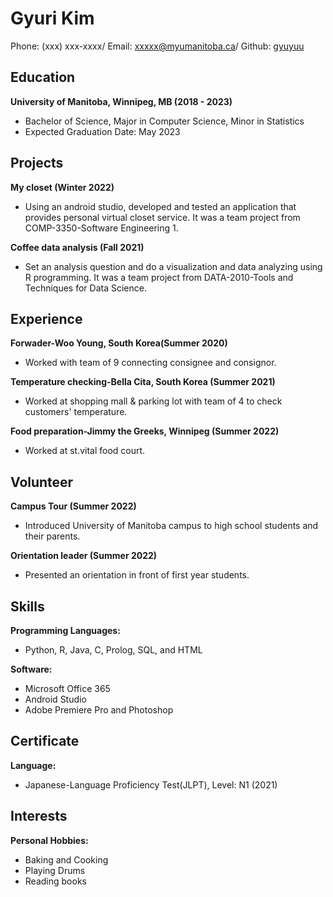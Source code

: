 # Gyuri Kim

Phone: (xxx) xxx-xxxx/
Email: xxxxx@myumanitoba.ca/
Github: [gyuyuu](https://github.com/gyuyuu)

## **Education**
 **University of Manitoba, Winnipeg, MB (2018 - 2023)**
 * Bachelor of Science, Major in Computer Science, Minor in Statistics   
 * Expected Graduation Date: May 2023

## **Projects**
 **My closet (Winter 2022)**
 * Using an android studio, developed and tested an application that provides personal virtual closet service. It was a team project from COMP-3350-Software Engineering 1.

 **Coffee data analysis (Fall 2021)**
 * Set an analysis question and do a visualization and data analyzing using R programming. It was a team project from DATA-2010-Tools and Techniques for Data Science.

## **Experience**
 **Forwader-Woo Young, South Korea(Summer 2020)**
 * Worked with team of 9 connecting consignee and consignor.

 **Temperature checking-Bella Cita, South Korea (Summer 2021)**
 * Worked at shopping mall & parking lot with team of 4 to check customers' temperature.

 **Food preparation-Jimmy the Greeks, Winnipeg (Summer 2022)**
 * Worked at st.vital food court.

## **Volunteer**
 **Campus Tour (Summer 2022)**
 * Introduced University of Manitoba campus to high school students and their parents.

 **Orientation leader (Summer 2022)**
 * Presented an orientation in front of first year students.


## **Skills**
 **Programming Languages:**
 * Python, R, Java, C, Prolog, SQL, and HTML

 **Software:**
 * Microsoft Office 365
 * Android Studio
 * Adobe Premiere Pro and Photoshop


## **Certificate**
 **Language:**
 * Japanese-Language Proficiency Test(JLPT), Level: N1 (2021)

## **Interests**
 **Personal Hobbies:**
 * Baking and Cooking
 * Playing Drums
 * Reading books

